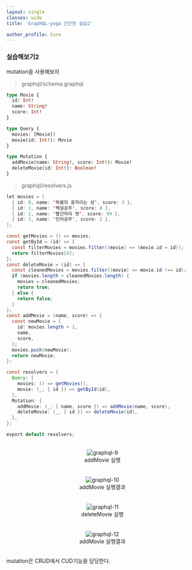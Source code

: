 ```yaml
---
layout: single
classes: wide
title: 'GraphQL-yoga 간단한 실습2'

author_profile: ture
---
```


### 실습해보기2

mutation을 사용해보자

> graphql/schema.graphql

```graphql
type Movie {
  id: Int!
  name: String!
  score: Int!
}

type Query {
  movies: [Movie]!
  movie(id: Int!): Movie
}

type Mutation {
  addMovie(name: String!, score: Int!): Movie!
  deleteMovie(id: Int!): Boolean!
}
```

> graphql/resolvers.js

```java
let movies = [
  { id: 0, name: '하울의 움직이는 성', score: 3 },
  { id: 1, name: '백설공주', score: 8 },
  { id: 2, name: '빨간머리 앤', score: 99 },
  { id: 3, name: '인어공주', score: 2 },
];

const getMovies = () => movies;
const getById = (id) => {
  const filterMovies = movies.filter((movie) => (movie.id = id));
  return filterMovies[0];
};
const deleteMovie = (id) => {
  const cleanedMovies = movies.filter((movie) => movie.id !== id);
  if (movies.length > cleanedMovies.length) {
    movies = cleanedMovies;
    return true;
  } else {
    return false;
  }
};
const addMovie = (name, score) => {
  const newMovie = {
    id: movies.length + 1,
    name,
    score,
  };
  movies.push(newMovie);
  return newMovie;
};

const resolvers = {
  Query: {
    movies: () => getMovies(),
    movie: (_, { id }) => getById(id),
  },
  Mutation: {
    addMovie: (_, { name, score }) => addMovie(name, score),
    deleteMovie: (_, { id }) => deleteMovie(id),
  },
};

export default resolvers;
```

<br>
<center><img src="../images/2021-10-27-first/graphql-9.png" alt="graphql-9" /></center>
<center>addMovie 실행</center>
<br>

<br>
<center><img src="../images/2021-10-27-first/graphql-10.png" alt="graphql-10" /></center>
<center>addMovie 실행결과</center>
<br>

<br>
<center><img src="../images/2021-10-27-first/graphql-11.png" alt="graphql-11" /></center>
<center>deleteMovie 실행</center>
<br>

<br>
<center><img src="../images/2021-10-27-first/graphql-12.png" alt="graphql-12" /></center>
<center>addMovie 실행결과</center>
<br>

mutation은 CRUD에서 CUD기능을 담당한다.
